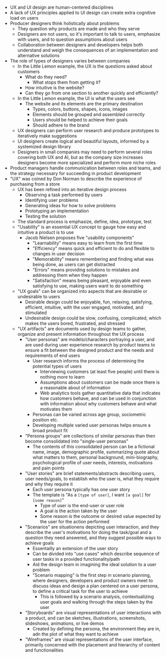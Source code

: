 - UX and UI design are human-centered disciplines
- A lack of UX principles applied to UI design can create extra cognitive load on users
- Producer designers think holistically about problems
  - They question why products are made and who they serve
  - Designers are not users, so it's important to talk to users, emphasize with users, and to question assumptions about users
  - Collaboration between designers and developers helps both understand and weigh the consequences of an implementation and alternative solutions
- The role of types of designers varies between companies
  - In the Little Lemon example, the UX is the questions asked about customers
    - What do they need?
      - What stops them from getting it?
    - How intuitive is the website?
    - Can they go from one section to another quickly and efficiently?
  - In the Little Lemon example, the UI is what the users see
    - The website and its elements are the primary destination
      - Types, colors, buttons, shapes, icons, images
      - Elements should be grouped and assembled correctly
      - Users should be helped to achieve their goals
      - Should adhere to the brand
  - UX designers can perform user research and produce prototypes to iteratively make suggestions
  - UI designers create logical and beautiful layouts, informed by a systemized design library
  - Designers in small companies may need to perform several roles covering both UX and AI, but as the company size increases designers become more specialized and perform more niche roles
- Product managers handle communication between roles and teams, and the strategy necessary for succeeding in product development
- "UX" was coined by Don Norman to describe the experience of purchasing from a store
  - UX has been refined into an iterative design process
    - Observing a task performed by users
    - Identifying user problems
    - Generating ideas for how to solve problems
    - Prototyping an implementation
    - Testing the solution
  - The standard process is emphasize, define, idea, prototype, test
  - "Usability" is an essential UX concept to gauge how easy and intuitive a product is to use
    - Jacob Nielsen proposes five "usability components"
      - "Learnability" means easy to learn from the first time
      - "Efficiency" means quick and efficient to do and flexible to changes in user decision
      - "Memorability" means remembering and finding what was being done, as users can get distracted
      - "Errors" means providing solutions to mistakes and addressing them when they happen
      - "Satisfaction" means being pleasant, enjoyable and even satisfying to use, making users want to do something
  - "UX goals" can be organized into aspects that are desirable or undesirable to users
    - Desirable design could be enjoyable, fun, relaxing, satisfying, efficient, intuitive, with the user engaged, motivated, and stimulated
    - Undesirable design could be slow, confusing, complicated, which makes the users bored, frustrated, and stressed
  - "UX artifacts" are documents used by design teams to gather, organize and present information throughout the UX process
    - "User personas" are models/characters portraying a user, and are used during user experience research by product teams to ensure a fit between the designed product and the needs and requirements of end users
      - User research informs the process of determining the potential types of users
        - Interviewing customers (at least five people) until there is nothing more to learn
        - Assumptions about customers can be made once there is a reasonable about of information
        - Web analytics tools gather quantitative data that indicates how customers behave, and can be used in conjunction with information about why customers behave and what motivates them
      - Personas can be varied across age group, sociometric position etc.
      - Developing multiple varied user personas helps ensure a broad product fit
    - "Persona groups" are collections of similar personas than then become consolidated into "single-user personas"
      - The contents of this consolidated person can be a fictional name, image, demographic profile, summarizing quote about what matters to them, personal background, mini-biography, psychological profile of user needs, interests, motivaitons and pain points
    - "User stories" are brief statements/abstracts describing users, user needs/goals, to establish who the user is, what they require and why they require it
      - Each user persona typically has one user story
      - The template is "As a `[type of user]`, I want `[a goal]` for `[some reason]`"
        - Type of user is the end-user or user role
        - A goal is the action taken by the user
        - Some reason is the outcome or desired value expected by the user for the action performed
    - "Scenarios" are situationens depicting user interaction, and they describe the user's motivations for doing the task/goal and a question they need answered, and they suggest possible ways to achieve goals
      - Essentailly an extension of the user story
      - Can be divided into "use cases" which describe sequence of user tasks in a provided functionality/path
      - Aid the design team in imagining the ideal solution to a user problem
      - "Scenario mapping" is the first step in scenario planning, where designers, developers and product owners meet to discuss ideas and design a plan centered on a user persona, to define a critical task for the user to achieve
        - This is followed by a scenario analysis, contextualizing user goals and walking through the steps taken by the user
    - "Storyboards" are visual representations of user interactions with a product, and can be sketches, illustrations, screenshots, slideshows, animations, or live demos
      - Created by defining the persona, the environment they are in, adn the plot of what they want to achieve
    - "Wireframes" are visual representations of the user interface, primarily concerned with the placement and hierarchy of content and functionalities